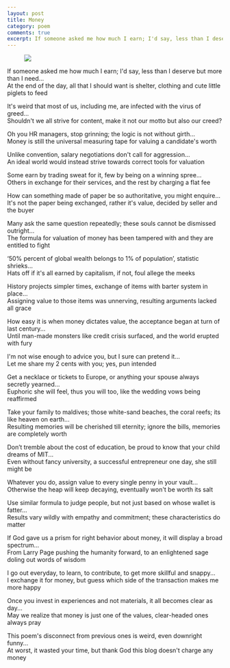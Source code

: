 ```yaml
---
layout: post
title: Money
category: poem
comments: true
excerpt: If someone asked me how much I earn; I'd say, less than I deserve but more than I need...  
---
```


<figure>
    <a href="{{ site.url }}/images/poem-money.jpg"><img src="{{ site.url }}/images/poem-money.jpg"></a>
</figure>


If someone asked me how much I earn; I'd say, less than I deserve but more than I need...    
At the end of the day, all that I should want is shelter, clothing and cute little piglets to feed


It's weird that most of us, including me, are infected with the virus of greed...  
Shouldn't we all strive for content, make it not our motto but also our creed?


Oh you HR managers, stop grinning; the logic is not without girth...    
Money is still the universal measuring tape for valuing a candidate's worth


Unlike convention, salary negotiations don't call for aggression...    
An ideal world would instead strive towards correct tools for valuation


Some earn by trading sweat for it, few by being on a winning spree...  
Others in exchange for their services, and the rest by charging a flat fee


How can something made of paper be so authoritative, you might enquire...    
It's not the paper being exchanged, rather it's value, decided by seller and the buyer


Many ask the same question repeatedly; these souls cannot be dismissed outright...  
The formula for valuation of money has been tampered with and they are entitled to fight


‘50% percent of global wealth belongs to 1% of population’, statistic shrieks...  
Hats off if it's all earned by capitalism, if not, foul allege the meeks


History projects simpler times, exchange of items with barter system in place...  
Assigning value to those items was unnerving, resulting arguments lacked all grace


How easy it is when money dictates value, the acceptance began at turn of last century...  
Until man-made monsters like credit crisis surfaced, and the world erupted with fury


I'm not wise enough to advice you, but I sure can pretend it...  
Let me share my 2 cents with you; yes, pun intended


Get a necklace or tickets to Europe, or anything your spouse always secretly yearned...  
Euphoric she will feel, thus you will too, like the wedding vows being reaffirmed


Take your family to maldives; those white-sand beaches, the coral reefs; its like heaven on earth...  
Resulting memories will be cherished till eternity; ignore the bills, memories are completely worth


Don’t tremble about the cost of education, be proud to know that your child dreams of MIT...  
Even without fancy university, a successful entrepreneur one day, she still might be


Whatever you do, assign value to every single penny in your vault...  
Otherwise the heap will keep decaying, eventually won't be worth its salt


Use similar formula to judge people, but not just based on whose wallet is fatter...  
Results vary wildly with empathy and commitment; these characteristics do matter


If God gave us a prism for right behavior about money, it will display a broad spectrum...  
From Larry Page pushing the humanity forward, to an enlightened sage doling out words of wisdom


I go out everyday, to learn, to contribute, to get more skillful and snappy...  
I exchange it for money, but guess which side of the transaction makes me more happy


Once you invest in experiences and not materials, it all becomes clear as day...  
May we realize that money is just one of the values, clear-headed ones always pray


This poem's disconnect from previous ones is weird, even downright funny...    
At worst, it wasted your time, but thank God this blog doesn't charge any money

